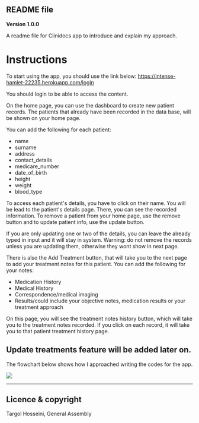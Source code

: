 ## README file
**Version 1.0.0**

A readme file for Clinidocs app to introduce and explain my approach.

# Instructions 

To start using the app, you should use the link below:
https://intense-hamlet-22235.herokuapp.com/login

You should login to be able to access the content.

On the home page, you can use the dashboard to create new patient records.
The patients that already have been recorded in the data base, will be shown on your home page. 

You can add the following for each patient:
- name
- surname
- address
- contact_details
- medicare_number
- date_of_birth
- height
- weight
- blood_type

To access each patient's details, you have to click on their name.
You will be lead to the patient's details page. 
There, you can see the recorded information.
To remove a patient from your home page, use the remove button and to update patient info, use the update button.

If you are only updating one or two of the details, you can leave the already typed in input and it will stay in system. 
Warning: do not remove the records unless you are updating them, otherwise they wont show in next page.

There is also the Add Treatment button, that will take you to the next page to add your treatment notes for this patient.
You can add the following for your notes:
- Medication History
- Medical History
- Correspondence/medical imaging 
- Results/could include your objective notes, medication results or your treatment approach


On this page, you will see the treatment notes history button, which will take you to the treatment notes recorded.
If you click on each record, it will take you to that patient treatment history page.

Update treatments feature will be added later on. 
---

The flowchart below shows how I approached writing the codes for the app.


![](/Users/targolhosseini/sei/projects/clinidocs/public/images/flowchart.png)





--- 



## Licence & copyright

Targol Hosseini, General Assembly 

